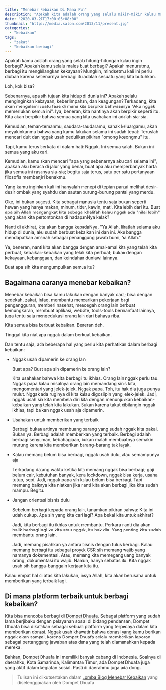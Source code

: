 ```yaml
---
title: "Menebar Kebaikan Di Mana Pun"
description: "Apakah kita adalah orang yang selalu mikir-mikir kalau mau berbuat baik?"
date: "2020-03-27T17:00:05+08:00"
thumbnail: "https://media.salon.com/2013/11/present.jpg"
categories:
  - "kebaikan"
tags:
  - "zakat"
  - "kebaikan berbagi"
---
```


Apakah kamu adalah orang yang selalu hitung-hitungan kalau ingin berbagi? Apakah kamu selalu males buat berbagi? Apakah menurutmu, berbagi itu menghilangkan kekayaan? Mungkin, mindsetmu kali ini perlu diubah karena sebenarnya berbagi itu adalah sesuatu yang kita butuhkan.

Loh, kok bisa?

Sebenarnya, apa sih tujuan kita hidup di dunia ini? Apakah selalu menginginkan kekayaan, keberlimpahan, dan keagungan? Terkadang, kita akan mengalami suatu fase di mana kita berpikir bahwasanya "Aku nggak memerlukan semua ini". Iya, beneran, kita nantinya akan berpikir seperti itu. Kita akan berpikir bahwa semua yang kita usahakan ini adalah sia-sia.

Kemudian, teman-temanmu, saudara-saudaramu, sanak keluargamu, akan meyakinkanmu bahwa yang kamu lakukan selama ini sudah tepat: Teruslah mencari duit dan nggak usah pedulikan pikiran "omong kosongmu" itu. 

Tapi, kamu terus berkata di dalam hati: Nggak. Ini semua salah. Bukan ini semua yang aku cari.

Kemudian, kamu akan mencari "apa yang sebenarnya aku cari selama ini", apakah aku berada di jalur yang benar, buat apa aku memperbanyak harta jika semua ini rasanya sia-sia; begitu saja terus, satu per satu pertanyaan filosofis membanjiri benakmu.

Yang kamu inginkan kali ini hanyalah menepi di tepian pantai melihat desir-desir ombak yang syahdu dan sautan burung-burung pantai yang merdu.

Oke, ini bukan sugesti. Kita sebagai manusia tentu saja bukan seperti hewan yang hanya makan, minum, tidur, kawin, mati. Kita lebih dari itu. Buat apa sih Allah mengangkat kita sebagai khalifah kalau nggak ada "nilai lebih" yang akan kita pertontonkan di hadapanNya kelak?

Nanti di akhirat, kita akan bangga kepadaNya, "Ya Allah, lihatlah selama aku hidup di dunia, aku sudah berbuat kebaikan ini dan ini. Aku bangga mendapatkan amanah sebagai penanggung jawab bumi, Ya Allah."

Ya, beneran, nanti kita akan bangga dengan amal-amal kita yang telah kita perbuat, kebaikan-kebaikan yang telah kita perbuat; bukan dengan kekayaan, kebanggaan, dan keindahan duniawi lainnya.

Buat apa sih kita mengumpulkan semua itu?

## Bagaimana caranya menebar kebaikan?

Menebar kebaikan bisa kamu lakukan dengan banyak cara; bisa dengan sedekah, zakat, infaq, membantu mencarikan pekerjaan bagi pengangguran, memberi nasehat, mencegah orang lain berbuat kemungkaran, membuat aplikasi, website, tools-tools bermanfaat lainnya, juga tentu saja mengedukasi orang lain dari bahaya riba.

Kita semua bisa berbuat kebaikan. Beneran deh.

Tinggal kita niat apa nggak dalam berbuat kebaikan.

Dan tentu saja, ada beberapa hal yang perlu kita perhatikan dalam berbagi kebaikan:

- Nggak usah dipamerin ke orang lain

	Buat apa? Buat apa sih dipamerin ke orang lain?

	Kita usahakan bahwa kita berbagi itu ikhlas. Orang lain nggak perlu tau. Nggak papa kalau misalnya orang lain memandang sinis kita, mengomentari yang jelek-jelek. Nggak papa. Toh, itu hak dia juga punya mulut. Nggak ada ruginya di kita kalau digosiipin yang jelek-jelek. Jadi, nggak usah sih kita membela diri kita dengan menunjukkan kebaikan-kebaikan yang telah kita lakukan. Bukan karena takut dibilangin nggak ikhlas, tapi baikan nggak usah aja dipamerin.

- Usahakan untuk memberikan yang terbaik

	Berbagi bukan artinya membuang barang yang sudah nggak kita pakai. Bukan ya. Berbagi adalah memberikan yang terbaik. Berbagi adalah berbagi senyuman, kebahagiaan, bukan malah membuatnya semakin murung karena kita memberikan barang-barang tak layak.

- Kalau memang belum bisa berbagi, nggak usah dulu, atau semampunya aja

	Terkadang datang waktu ketika kita memang nggak bisa berbagi; gaji belum cair, kebutuhan banyak, kena lockdown, nggak bisa kerja, usaha tutup, sepi. Jadi, nggak papa sih kalau belum bisa berbagi. Tapi memang baiknya kita niatkan jika nanti kita akan berbagi jika kita sudah mampu. Begitu.

- Jangan orientasi bisnis dulu

	Sebelum berbagi kepada orang lain, tanamkan pikiran bahwa: Kita ini udah cukup. Apa sih yang kita cari lagi? Apa bekal kita untuk akhirat?

	Jadi, kita berbagi itu ikhlas untuk membantu. Perkara nanti dia akan balik berbagi lagi ke kita atau nggak, itu hak dia. Yang penting kita sudah membantu orang lain.

	Jadi, memang pisahkan ya antara bisnis dengan tulus berbagi. Kalau memang berbagi itu sebagai proyek CSR sih memang wajib yang namanya dokumentasi. Atau, memang kita memegang uang banyak orang, dokumentasi itu wajib. Namun, hanya sebatas itu. Kita nggak usah sih bangga-banggain kerjaan kita itu.

Kalau empat hal di atas kita lakukan, insya Allah, kita akan berusaha untuk memberikan yang terbaik lagi.

## Di mana platform terbaik untuk berbagi kebaikan?

Kita bisa mencoba berbagi di [Dompet Dhuafa](https://donasi.dompetdhuafa.org/). Sebagai platform yang sudah lama berjibaku dengan pelayanan sosial di bidang pendanaan, Dompet Dhuafa bisa dikatakan sebagai sebuah platform yang terpecaya dalam kita memberikan donasi. Nggak usah khawatir bahwa donasi yang kamu berikan nggak akan sampai, karena Dompet Dhuafa selalu memberikan laporan sebagai pertanggung jawaban atas dana yang telah diamanahkan kepada mereka.

Bahkan, Dompet Dhuafa ini memiliki banyak cabang di Indonesia. Soalnya di daerahku, Kota Samarinda, Kalimantan Timur, ada Dompet Dhuafa juga yang aktif dalam kegiatan sosial. Pasti di daerahmu juga ada dong.

> Tulisan ini diikutsertakan dalam [Lomba Blog Menebar Kebaikan](https://donasi.dompetdhuafa.org/lombablog/) yang diselenggarakan oleh Dompet Dhuafa